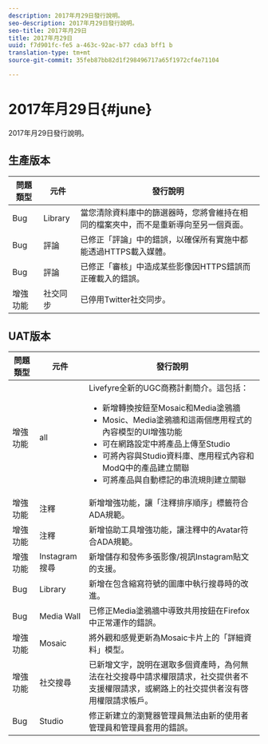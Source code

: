 ```yaml
---
description: 2017年月29日發行說明。
seo-description: 2017年月29日發行說明。
seo-title: 2017年月29日
title: 2017年月29日
uuid: f7d901fc-fe5 a-463c-92ac-b77 cda3 bff1 b
translation-type: tm+mt
source-git-commit: 35feb87bb82d1f298496717a65f1972cf4e71104

---
```



# 2017年月29日{#june}

2017年月29日發行說明。

## 生產版本

| **問題類型** | **元件** | **發行說明** |
|---|---|---|
| Bug | Library | 當您清除資料庫中的篩選器時，您將會維持在相同的檔案夾中，而不是重新導向至另一個頁面。 |
| Bug | 評論 | 已修正「評論」中的錯誤，以確保所有實施中都能透過HTTPS載入媒體。 |
| Bug | 評論 | 已修正「審核」中造成某些影像因HTTPS錯誤而正確載入的錯誤。 |
| 增強功能 | 社交同步 | 已停用Twitter社交同步。 |

## UAT版本

| 問題類型 | 元件 | 發行說明 |
|--- |--- |--- |
| 增強功能 | all | Livefyre全新的UGC商務計劃簡介。這包括： <br><ul><li>新增轉換按鈕至Mosaic和Media塗鴉牆</li><li> Mosic、Media塗鴉牆和這兩個應用程式的內容模型的UI增強功能</li><li>可在網路設定中將產品上傳至Studio</li><li>可將內容與Studio資料庫、應用程式內容和ModQ中的產品建立關聯</li><li>可將產品與自動標記的串流規則建立關聯</li></ul> |
| 增強功能 | 注釋 | 新增增強功能，讓「注釋排序順序」標籤符合ADA規範。 |
| 增強功能 | 注釋 | 新增協助工具增強功能，讓注釋中的Avatar符合ADA規範。 |
| 增強功能 | Instagram搜尋 | 新增儲存和發佈多張影像/視訊Instagram貼文的支援。 |
| Bug | Library | 新增在包含縮寫符號的圖庫中執行搜尋時的改進。 |
| Bug | Media Wall | 已修正Media塗鴉牆中導致共用按鈕在Firefox中正常運作的錯誤。 |
| 增強功能 | Mosaic | 將外觀和感覺更新為Mosaic卡片上的「詳細資料」模型。 |
| 增強功能 | 社交搜尋 | 已新增文字，說明在選取多個資產時，為何無法在社交搜尋中請求權限請求，社交提供者不支援權限請求，或網路上的社交提供者沒有啓用權限請求帳戶。 |
| Bug | Studio | 修正新建立的瀏覽器管理員無法由新的使用者管理員和管理員套用的錯誤。 |


